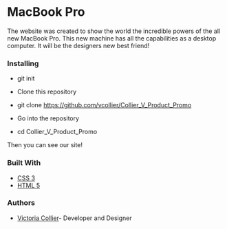 # MacBook Pro


The website was created to show the world the incredible powers of the all new MacBook Pro. This new machine 
has all the capabilities as a desktop computer. It will be the designers new best friend!


### Installing

- git init

- Clone this repository

- git clone https://github.com/vcollier/Collier_V_Product_Promo

- Go into the repository

- cd Collier_V_Product_Promo

Then you can see our site!

### Built With

- [CSS 3](https://cssreference.io/flexbox/)
- [HTML 5](https://dev.w3.org/html5/html-author/)

### Authors

- [Victoria Collier](https://github.com/vcollier)- Developer and Designer
